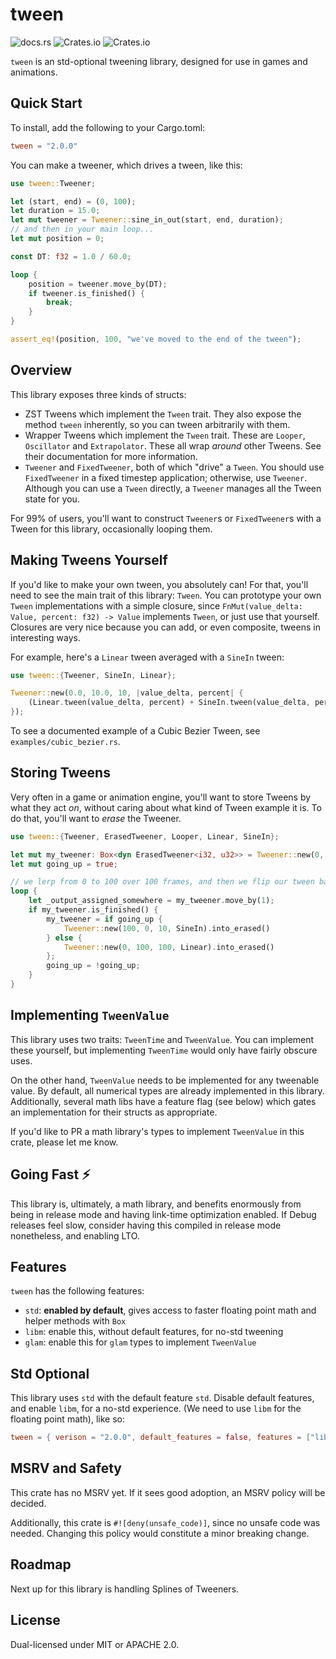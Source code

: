 # tween

![docs.rs](https://img.shields.io/docsrs/tween)
![Crates.io](https://img.shields.io/crates/v/tween)
![Crates.io](https://img.shields.io/crates/l/tween)

`tween` is an std-optional tweening library, designed for use in games and animations.

## Quick Start

To install, add the following to your Cargo.toml:

```toml
tween = "2.0.0"
```

You can make a tweener, which drives a tween, like this:

```rust
use tween::Tweener;

let (start, end) = (0, 100);
let duration = 15.0;
let mut tweener = Tweener::sine_in_out(start, end, duration);
// and then in your main loop...
let mut position = 0;

const DT: f32 = 1.0 / 60.0;

loop {
    position = tweener.move_by(DT);
    if tweener.is_finished() {
        break;
    }
}

assert_eq!(position, 100, "we've moved to the end of the tween");
```

## Overview

This library exposes three kinds of structs:

- ZST Tweens which implement the `Tween` trait. They also expose the method `tween` inherently, so you can tween arbitrarily with them.
- Wrapper Tweens which implement the `Tween` trait. These are `Looper`, `Oscillator` and `Extrapolator`. These all wrap *around* other Tweens. See their documentation for more information.
- `Tweener` and `FixedTweener`, both of which "drive" a `Tween`. You should use `FixedTweener` in a fixed timestep application; otherwise, use `Tweener`. Although you can use a `Tween` directly, a `Tweener` manages all the Tween state for you.

For 99% of users, you'll want to construct `Tweener`s or `FixedTweener`s with a Tween for this library, occasionally looping them.

## Making Tweens Yourself

If you'd like to make your own tween, you absolutely can! For that, you'll need to see the main trait of this library: `Tween`. You can prototype your own `Tween` implementations with a simple closure, since `FnMut(value_delta: Value, percent: f32) -> Value` implements `Tween`, or just use that yourself. Closures are very nice because you can add, or even composite, tweens in interesting ways.

For example, here's a `Linear` tween averaged with a `SineIn` tween:

```rust
use tween::{Tweener, SineIn, Linear};

Tweener::new(0.0, 10.0, 10, |value_delta, percent| {
    (Linear.tween(value_delta, percent) + SineIn.tween(value_delta, percent)) / 2.0
});
```

To see a documented example of a Cubic Bezier Tween, see `examples/cubic_bezier.rs`.

## Storing Tweens

Very often in a game or animation engine, you'll want to store Tweens by what they act *on*, without caring about what kind of Tween example it is. To do that, you'll want to *erase* the Tweener.

```rust no_run
use tween::{Tweener, ErasedTweener, Looper, Linear, SineIn};

let mut my_tweener: Box<dyn ErasedTweener<i32, u32>> = Tweener::new(0, 100, 100, Linear).into_erased();
let mut going_up = true;

// we lerp from 0 to 100 over 100 frames, and then we flip our tween back into a SineIn tween over 10 frames, so this looks like a slowwwwwww buildup and then a SHARP drop down.
loop {
    let _output_assigned_somewhere = my_tweener.move_by(1);
    if my_tweener.is_finished() {
        my_tweener = if going_up {
            Tweener::new(100, 0, 10, SineIn).into_erased()
        } else {
            Tweener::new(0, 100, 100, Linear).into_erased()
        };
        going_up = !going_up;
    }
}
```

## Implementing `TweenValue`

This library uses two traits: `TweenTime` and `TweenValue`. You can implement these yourself, but implementing `TweenTime` would only have fairly obscure uses.

On the other hand, `TweenValue` needs to be implemented for any tweenable value. By default, all numerical types are already implemented in this library. Additionally, several math libs have a feature flag (see below) which gates an implementation for their structs as appropriate.

If you'd like to PR a math library's types to implement `TweenValue` in this crate, please let me know.

## Going Fast ⚡️

This library is, ultimately, a math library, and benefits enormously from being in release mode and having link-time optimization enabled. If Debug releases feel slow, consider having this compiled in release mode nonetheless, and enabling LTO.

## Features

`tween` has the following features:

- `std`: **enabled by default**, gives access to faster floating point math and helper methods with `Box`
- `libm`: enable this, without default features, for no-std tweening
- `glam`: enable this for `glam` types to implement `TweenValue`

## Std Optional

This library uses `std` with the default feature `std`. Disable default features, and enable `libm`, for a no-std experience. (We need to use `libm` for the floating point math), like so:

```toml
tween = { verison = "2.0.0", default_features = false, features = ["libm"] }
```

## MSRV and Safety

This crate has no MSRV yet. If it sees good adoption, an MSRV policy will be decided.

Additionally, this crate is `#![deny(unsafe_code)]`, since no unsafe code was needed. Changing this policy would constitute a minor breaking change.

## Roadmap

Next up for this library is handling Splines of Tweeners.

## License

Dual-licensed under MIT or APACHE 2.0.
